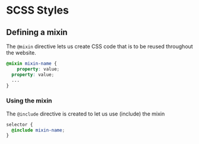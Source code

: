 # SCSS Styles

## Defining a mixin

The `@mixin` directive lets us create CSS code that is to be reused throughout the website.

```scss
@mixin mixin-name {
    property: value;
  property: value;
  ...
}
```

### Using the mixin

The `@include` directive is created to let us use (include) the mixin

```scss
selector {
  @include mixin-name;
}
```
